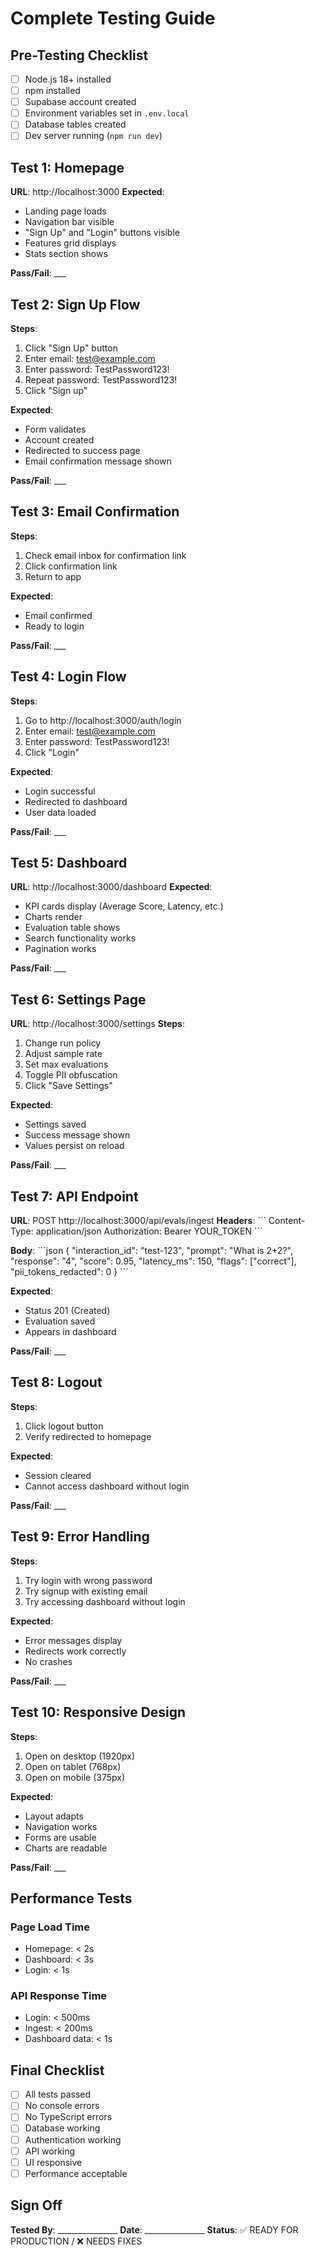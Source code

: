 # Complete Testing Guide

## Pre-Testing Checklist
- [ ] Node.js 18+ installed
- [ ] npm installed
- [ ] Supabase account created
- [ ] Environment variables set in `.env.local`
- [ ] Database tables created
- [ ] Dev server running (`npm run dev`)

## Test 1: Homepage
**URL**: http://localhost:3000
**Expected**:
- Landing page loads
- Navigation bar visible
- "Sign Up" and "Login" buttons visible
- Features grid displays
- Stats section shows

**Pass/Fail**: ___

## Test 2: Sign Up Flow
**Steps**:
1. Click "Sign Up" button
2. Enter email: test@example.com
3. Enter password: TestPassword123!
4. Repeat password: TestPassword123!
5. Click "Sign up"

**Expected**:
- Form validates
- Account created
- Redirected to success page
- Email confirmation message shown

**Pass/Fail**: ___

## Test 3: Email Confirmation
**Steps**:
1. Check email inbox for confirmation link
2. Click confirmation link
3. Return to app

**Expected**:
- Email confirmed
- Ready to login

**Pass/Fail**: ___

## Test 4: Login Flow
**Steps**:
1. Go to http://localhost:3000/auth/login
2. Enter email: test@example.com
3. Enter password: TestPassword123!
4. Click "Login"

**Expected**:
- Login successful
- Redirected to dashboard
- User data loaded

**Pass/Fail**: ___

## Test 5: Dashboard
**URL**: http://localhost:3000/dashboard
**Expected**:
- KPI cards display (Average Score, Latency, etc.)
- Charts render
- Evaluation table shows
- Search functionality works
- Pagination works

**Pass/Fail**: ___

## Test 6: Settings Page
**URL**: http://localhost:3000/settings
**Steps**:
1. Change run policy
2. Adjust sample rate
3. Set max evaluations
4. Toggle PII obfuscation
5. Click "Save Settings"

**Expected**:
- Settings saved
- Success message shown
- Values persist on reload

**Pass/Fail**: ___

## Test 7: API Endpoint
**URL**: POST http://localhost:3000/api/evals/ingest
**Headers**: 
\`\`\`
Content-Type: application/json
Authorization: Bearer YOUR_TOKEN
\`\`\`

**Body**:
\`\`\`json
{
  "interaction_id": "test-123",
  "prompt": "What is 2+2?",
  "response": "4",
  "score": 0.95,
  "latency_ms": 150,
  "flags": ["correct"],
  "pii_tokens_redacted": 0
}
\`\`\`

**Expected**:
- Status 201 (Created)
- Evaluation saved
- Appears in dashboard

**Pass/Fail**: ___

## Test 8: Logout
**Steps**:
1. Click logout button
2. Verify redirected to homepage

**Expected**:
- Session cleared
- Cannot access dashboard without login

**Pass/Fail**: ___

## Test 9: Error Handling
**Steps**:
1. Try login with wrong password
2. Try signup with existing email
3. Try accessing dashboard without login

**Expected**:
- Error messages display
- Redirects work correctly
- No crashes

**Pass/Fail**: ___

## Test 10: Responsive Design
**Steps**:
1. Open on desktop (1920px)
2. Open on tablet (768px)
3. Open on mobile (375px)

**Expected**:
- Layout adapts
- Navigation works
- Forms are usable
- Charts are readable

**Pass/Fail**: ___

## Performance Tests

### Page Load Time
- Homepage: < 2s
- Dashboard: < 3s
- Login: < 1s

### API Response Time
- Login: < 500ms
- Ingest: < 200ms
- Dashboard data: < 1s

## Final Checklist
- [ ] All tests passed
- [ ] No console errors
- [ ] No TypeScript errors
- [ ] Database working
- [ ] Authentication working
- [ ] API working
- [ ] UI responsive
- [ ] Performance acceptable

## Sign Off
**Tested By**: _______________
**Date**: _______________
**Status**: ✅ READY FOR PRODUCTION / ❌ NEEDS FIXES
